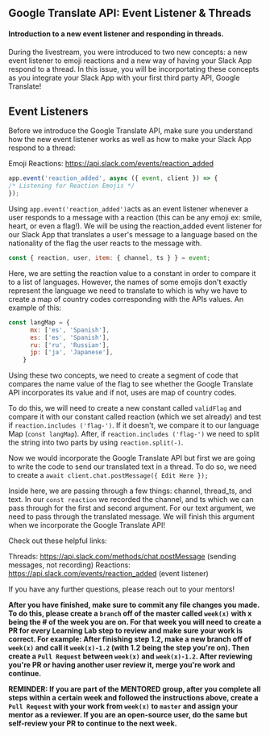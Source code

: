## Google Translate API: Event Listener & Threads

#### Introduction to a new event listener and responding in threads.

During the livestream, you were introduced to two new concepts: a new event listener to emoji reactions and a new way of having your Slack App respond to a thread. In this issue, you will be incorportating these concepts as you integrate your Slack App with your first third party API, Google Translate!

## Event Listeners

Before we introduce the Google Translate API, make sure you understand how the new event listener works as well as how to make your Slack App respond to a thread:

Emoji Reactions: https://api.slack.com/events/reaction_added
 ```javascript 
 app.event('reaction_added', async ({ event, client }) => {
 /* Listening for Reaction Emojis */
 });

```
Using ```app.event('reaction_added')```acts as an event listener whenever a user responds to a message with a reaction (this can be any emoji ex: smile, heart, or even a flag!). We will be using the reaction_added event listener for our Slack App that translates a user's message to a language based on the nationality of the flag the user reacts to the message with.

```javascript
const { reaction, user, item: { channel, ts } } = event;
```

Here, we are setting the reaction value to a constant in order to compare it to a list of languages. However, the names of some emojis don't exactly represent the language we need to translate to which is why we have to create a map of country codes corresponding with the APIs values. An example of this:
```javascript
const langMap = {
      mx: ['es', 'Spanish'],
      es: ['es', 'Spanish'],
      ru: ['ru', 'Russian'],
      jp: ['ja', 'Japanese'],
    }
```
Using these two concepts, we need to create a segment of code that compares the name value of the flag to see whether the Google Translate API incorporates its value and if not, uses are map of country codes.

To do this, we will need to create a new constant called ```validFlag``` and compare it with our constant called reaction (which we set already) and test if ```reaction.includes ('flag-')```. If it doesn't, we compare it to our language Map (```const langMap```). After, if ```reaction.includes ('flag-')``` we need to split the string into two parts by using ```reaction.split(-)```.

Now we would incorporate the Google Translate API but first we are going to write the code to send our translated text in a thread. To do so, we need to create a ```await client.chat.postMessage({ Edit Here });```

Inside here, we are passing through a few things: channel, thread_ts, and text. In our ```const reaction``` we recorded the channel, and ts which we can pass through for the first and second argument. For our text argument, we need to pass through the translated message. We will finish this argument when we incorporate the Google Translate API!

Check out these helpful links:

Threads: https://api.slack.com/methods/chat.postMessage (sending messages, not recording)
Reactions: https://api.slack.com/events/reaction_added (event listener)

If you have any further questions, please reach out to your mentors!

**After you have finished, make sure to commit any file changes you made. To do this, please create a `branch` off of the master called `week(x)` with x being the # of the week you are on. For that week you will need to create a PR for every Learning Lab step to review and make sure your work is correct. For example: After finishing step 1.2, make a new branch off of `week(x)` and call it `week(x)-1.2` (with 1.2 being the step you're on). Then create a `Pull Request` between `week(x)` and `week(x)-1.2`. After reviewing you're PR or having another user review it, merge you're work and continue.**

**REMINDER: If you are part of the MENTORED group, after you complete all steps within a certain week and followed the instructions above, create a `Pull Request` with your work from `week(x)` to `master` and assign your mentor as a reviewer. If you are an open-source user, do the same but self-review your PR to continue to the next week.**





